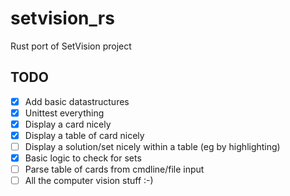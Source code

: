 # setvision_rs
Rust port of SetVision project

## TODO
- [x] Add basic datastructures
- [x] Unittest everything
- [x] Display a card nicely
- [x] Display a table of card nicely
- [ ] Display a solution/set nicely within a table (eg by highlighting)
- [x] Basic logic to check for sets
- [ ] Parse table of cards from cmdline/file input
- [ ] All the computer vision stuff :-)
